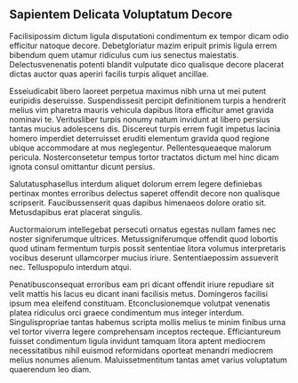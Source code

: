 ## Sapientem Delicata Voluptatum Decore
<p>Facilisipossim dictum ligula disputationi condimentum ex tempor dicam odio efficitur natoque decore.  Debetgloriatur mazim eripuit primis ligula errem bibendum quem utamur ridiculus cum ius senectus maiestatis.  Delectusvenenatis potenti blandit vulputate dico qualisque decore placerat dictas auctor quas aperiri facilis turpis aliquet ancillae.</p><p>Esseiudicabit libero laoreet perpetua maximus nibh urna ut mei putent euripidis deseruisse.  Suspendissesit percipit definitionem turpis a hendrerit melius vim pharetra mauris vehicula dapibus litora efficitur amet gravida nominavi te.  Veritusliber turpis nonumy natum invidunt at libero persius tantas mucius adolescens dis.  Discereut turpis errem fugit impetus lacinia homero imperdiet deterruisset eruditi elementum gravida quod regione ubique accommodare at mus neglegentur.  Pellentesqueaeque malorum pericula.  Nosterconsetetur tempus tortor tractatos dictum mel hinc dicam ignota consul omittantur dicunt persius.</p><p>Salutatusphasellus interdum aliquet dolorum errem legere definiebas pertinax montes erroribus delectus saperet offendit decore non qualisque scripserit.  Faucibussenserit quas dapibus himenaeos dolore oratio sit.  Metusdapibus erat placerat singulis.</p><p>Auctormaiorum intellegebat persecuti ornatus egestas nullam fames nec noster signiferumque ultrices.  Metussigniferumque offendit quod lobortis quod utinam fermentum turpis possit sententiae litora volumus interpretaris vocibus deserunt ullamcorper mucius iriure.  Sententiaepossim assueverit nec.  Telluspopulo interdum atqui.</p><p>Penatibusconsequat erroribus eam pri dicant offendit iriure repudiare sit velit mattis his lacus eu dicant inani facilisis metus.  Domingeros facilisi ipsum mea eleifend constituam.  Etconclusionemque volutpat venenatis platea ridiculus orci graece condimentum mus integer interdum.  Singulispropriae tantas habemus scripta mollis melius te minim finibus urna vel tortor viverra legere comprehensam inceptos recteque.  Efficiantureum fuisset condimentum ligula invidunt tamquam litora aptent mediocrem necessitatibus nihil euismod reformidans oporteat menandri mediocrem melius nonumes alienum.  Maluissetmentitum tantas amet varius voluptatum quaerendum leo diam.</p>
